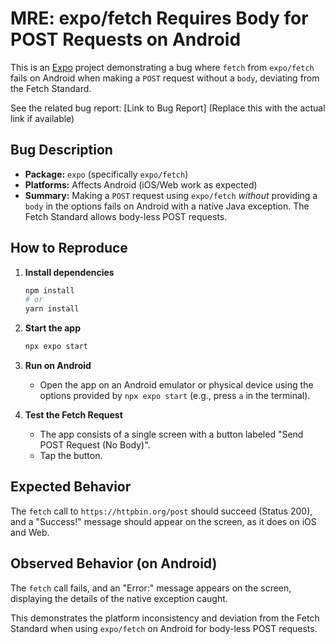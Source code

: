 # MRE: expo/fetch Requires Body for POST Requests on Android

This is an [Expo](https://expo.dev) project demonstrating a bug where `fetch` from `expo/fetch` fails on Android when making a `POST` request without a `body`, deviating from the Fetch Standard.

See the related bug report: [Link to Bug Report] (Replace this with the actual link if available)

## Bug Description

- **Package:** `expo` (specifically `expo/fetch`)
- **Platforms:** Affects Android (iOS/Web work as expected)
- **Summary:** Making a `POST` request using `expo/fetch` *without* providing a `body` in the options fails on Android with a native Java exception. The Fetch Standard allows body-less POST requests.

## How to Reproduce

1.  **Install dependencies**

    ```bash
    npm install
    # or
    yarn install
    ```

2.  **Start the app**

    ```bash
    npx expo start
    ```

3.  **Run on Android**

    - Open the app on an Android emulator or physical device using the options provided by `npx expo start` (e.g., press `a` in the terminal).

4.  **Test the Fetch Request**

    - The app consists of a single screen with a button labeled "Send POST Request (No Body)".
    - Tap the button.

## Expected Behavior

The `fetch` call to `https://httpbin.org/post` should succeed (Status 200), and a "Success!" message should appear on the screen, as it does on iOS and Web.

## Observed Behavior (on Android)

The `fetch` call fails, and an "Error:" message appears on the screen, displaying the details of the native exception caught.

This demonstrates the platform inconsistency and deviation from the Fetch Standard when using `expo/fetch` on Android for body-less POST requests.
